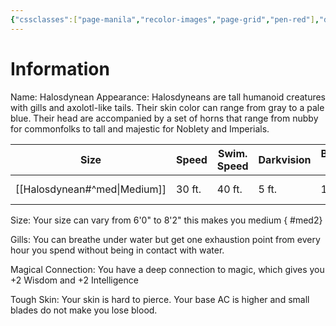 ```yaml
---
{"cssclasses":["page-manila","recolor-images","page-grid","pen-red"],"dg-publish":true,"permalink":"/halosdynean/","dgPassFrontmatter":true,"noteIcon":""}
---
```


# Information

Name: Halosdynean
Appearance: Halosdyneans are tall humanoid creatures with gills and axolotl-like tails. Their skin color can range from gray to a pale blue. Their head are accompanied by a set of horns that range from nubby for commonfolks to tall and majestic for Noblety and Imperials.

| Size              | Speed  | Swim. Speed | Darkvision | Base AC | Int Inc. | Wis Inc. | Strength Dis. | Language        |
| ----------------- | ------ | ----------- | ---------- | ------- | -------- | -------- | ------------- | --------------- |
| [[Halosdynean#^med\|Medium]] | 30 ft. | 40 ft.      | 5 ft.      | 15      | +2       | +2       | -2            | Halyian, Common |

Size: Your size can vary from 6'0" to 8'2" this makes you medium
{ #med2}


Gills: You can breathe under water but get one exhaustion point from every hour you spend without being in contact with water.

Magical Connection: You have a deep connection to magic, which gives you +2 Wisdom and +2 Intelligence

Tough Skin: Your skin is hard to pierce. Your base AC is higher and small blades do not make you lose blood.